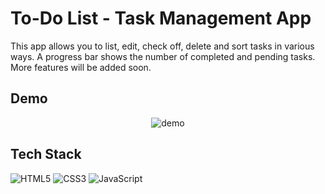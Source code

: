 # To-Do List - Task Management App

This app allows you to list, edit, check off, delete and sort tasks in various ways. A progress bar shows the number of completed and pending tasks. More features will be added soon.

## Demo

<div align="center">
  <img src="https://github.com/user-attachments/assets/e8e16db2-fc19-40e1-b9f2-a373dd4a37f5" alt="demo">
</div>

## Tech Stack

![HTML5](https://img.shields.io/badge/HTML5-E34F26?style=for-the-badge&logo=html5&logoColor=white)
![CSS3](https://img.shields.io/badge/CSS3-1572B6?style=for-the-badge&logo=css3&logoColor=white)
![JavaScript](https://img.shields.io/badge/JavaScript-F7DF1E?style=for-the-badge&logo=javascript&logoColor=black)
